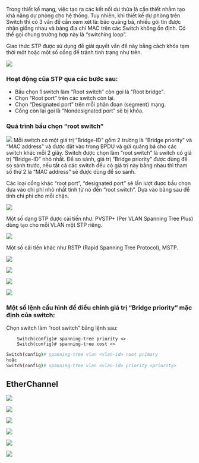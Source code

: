 Trong thiết kế mạng, việc tạo ra các kết nối dư thừa là cần thiết nhằm tạo khả năng dự phòng cho hệ thống. Tuy nhiên, khi thiết kế dự phòng trên Switch thì có 3 vấn đề cần xem xét là: bão quảng bá, nhiều gói tin được nhận giống nhau và bảng địa chỉ MAC trên các Switch không ổn định. Có thể gọi chung trường hợp này là “switching loop”.

Giao thức STP được sử dụng để giải quyết vấn đề này bằng cách khóa tạm thời một hoặc một số cổng để tránh tình trạng như trên.

![](https://img001.prntscr.com/file/img001/O7TB5QRZTG-1VLXQL-gzXw.png)

### Hoạt động của STP qua các bước sau:
- Bầu chọn 1 switch làm “Root switch” còn gọi là “Root bridge".
- Chọn “Root port” trên các switch còn lại.
- Chọn “Designated port” trên mỗi phân đoạn (segment) mạng.
- Cổng còn lại gọi là “Nondesignated port” sẽ bị khóa.

### Quá trình bầu chọn “root switch”

![](https://img001.prntscr.com/file/img001/-yS6W5zXT2aYHO5A5imMWA.png)
Mỗi switch có một giá trị “Bridge-ID” gồm 2 trường là “Bridge priority” và “MAC address” và được đặt vào trong BPDU và gửi quảng bá cho các switch khác mỗi 2 giây. Switch được chọn làm “root switch” là switch có giá trị “Bridge-ID” nhỏ nhất. Để so sánh, giá trị “Bridge priority” được dùng để so sánh trước, nếu tất cả các switch đều có giá trị này bằng nhau thì tham số thứ 2 là “MAC address” sẽ được dùng để so sánh.

Các loại cổng khác “root port”, “designated port” sẽ lần lượt được bầu chọn dựa vào chi phí nhỏ nhất tính từ nó đến “root switch”. Dựa vào bảng sau để tính chi phí cho mỗi chặn.

![](https://img001.prntscr.com/file/img001/Bvnm5bFCSfqMiD55dGs23A.png)

Một số dạng STP được cải tiến như: PVSTP+ (Per VLAN Spanning Tree Plus) dùng tạo cho mỗi VLAN một STP riêng.

![](https://img001.prntscr.com/file/img001/6xoGeibrSduoPaQ-9SRz-g.png)

Một số cải tiến khác như RSTP (Rapid Spanning Tree Protocol), MSTP.

![](https://img001.prntscr.com/file/img001/FOJJ_nLqR72jbPSmFrZo_g.png)


![](https://img001.prntscr.com/file/img001/PA3TDUSlQLatSvsNd7h1aQ.png)

![](https://img001.prntscr.com/file/img001/GFaO8YYRT2mcXoqDCQQ1Qw.png)

![](https://img001.prntscr.com/file/img001/7GJnTXaXTUaihsuyiQAcKQ.png)

### Một số lệnh cấu hình để điều chỉnh giá trị “Bridge priority” mặc định của switch:

Chọn switch làm “root switch” bằng lệnh sau:

        Switch(config)# spanning-tree priority <>
        Switch(config)# spanning-tree cost <>
```bash
Switch(config)# spanning-tree vlan <vlan-id> root primary
hoặc 
Switch(config)# spanning-tree vlan <vlan-id> priority <priority>
```




## EtherChannel
![](https://img001.prntscr.com/file/img001/ZAJJBez0R1-qfytWZRiImQ.png)

![](https://img001.prntscr.com/file/img001/jGg093pVSACuJc2zPwtEQA.png)

![](https://img001.prntscr.com/file/img001/fdqG-F1eTpaZp3YbdqwJNw.png)

![](https://img001.prntscr.com/file/img001/E5QWB5KiSZOa70MfrSwOog.png)

![](https://img001.prntscr.com/file/img001/ng9s23U8TvyINAslIIJmmQ.png)

![](https://img001.prntscr.com/file/img001/ZoxidwEmTiqJKyo9TdEeCA.png)
